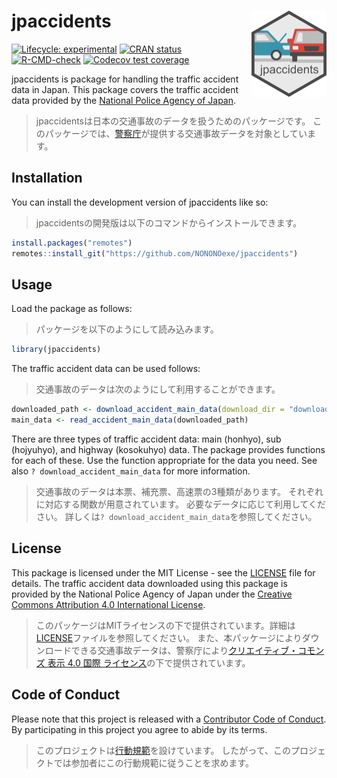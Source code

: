 
<!-- README.md is generated from README.Rmd. Please edit that file -->

# jpaccidents <a href="https://nononoexe.github.io/jpaccidents/"><img src="man/figures/logo.png" align="right" height="138" alt="jpaccidents website" /></a>

<!-- badges: start -->

[![Lifecycle:
experimental](https://img.shields.io/badge/lifecycle-experimental-orange.svg)](https://lifecycle.r-lib.org/articles/stages.html#experimental)
[![CRAN
status](https://www.r-pkg.org/badges/version/jpaccidents)](https://CRAN.R-project.org/package=jpaccidents)
[![R-CMD-check](https://github.com/NONONOexe/jpaccidents/actions/workflows/R-CMD-check.yaml/badge.svg)](https://github.com/NONONOexe/jpaccidents/actions/workflows/R-CMD-check.yaml)
[![Codecov test
coverage](https://codecov.io/gh/NONONOexe/jpaccidents/graph/badge.svg)](https://app.codecov.io/gh/NONONOexe/jpaccidents)
<!-- badges: end -->

jpaccidents is package for handling the traffic accident data in Japan.
This package covers the traffic accident data provided by the [National
Police Agency of Japan](https://www.npa.go.jp/english/index.html).

> jpaccidentsは日本の交通事故のデータを扱うためのパッケージです。
> このパッケージでは、[警察庁](https://www.npa.go.jp/index.html)が提供する交通事故データを対象としています。

## Installation

You can install the development version of jpaccidents like so:

> jpaccidentsの開発版は以下のコマンドからインストールできます。

``` r
install.packages("remotes")
remotes::install_git("https://github.com/NONONOexe/jpaccidents")
```

## Usage

Load the package as follows:

> パッケージを以下のようにして読み込みます。

``` r
library(jpaccidents)
```

The traffic accident data can be used follows:

> 交通事故のデータは次のようにして利用することができます。

``` r
downloaded_path <- download_accident_main_data(download_dir = "download-dir-path", year = 2022)
main_data <- read_accident_main_data(downloaded_path)
```

There are three types of traffic accident data: main (honhyo), sub
(hojyuhyo), and highway (kosokuhyo) data. The package provides functions
for each of these. Use the function appropriate for the data you need.
See also `? download_accident_main_data` for more information.

> 交通事故のデータは本票、補充票、高速票の3種類があります。
> それぞれに対応する関数が用意されています。
> 必要なデータに応じて利用してください。
> 詳しくは`? download_accident_main_data`を参照してください。

## License

This package is licensed under the MIT License - see the
[LICENSE](LICENSE) file for details. The traffic accident data
downloaded using this package is provided by the National Police Agency
of Japan under the [Creative Commons Attribution 4.0 International
License](https://creativecommons.org/licenses/by/4.0/).

> このパッケージはMITライセンスの下で提供されています。詳細は[LICENSE](LICENSE)ファイルを参照してください。
> また、本パッケージによりダウンロードできる交通事故データは、警察庁により[クリエイティブ・コモンズ
> 表示 4.0 国際
> ライセンス](https://creativecommons.org/licenses/by/4.0/deed.ja)の下で提供されています。

## Code of Conduct

Please note that this project is released with a [Contributor Code of
Conduct](CODE_OF_CONDUCT.md). By participating in this project you agree
to abide by its terms.

> このプロジェクトは[行動規範](CODE_OF_CONDUCT.md)を設けています。
> したがって、このプロジェクトでは参加者にこの行動規範に従うことを求めます。

